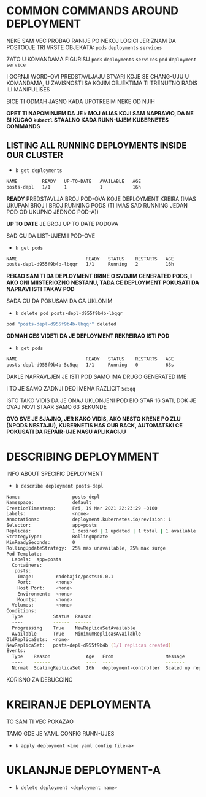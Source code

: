# COMMON COMMANDS AROUND DEPLOYMENT

NEKE SAM VEC PROBAO RANIJE PO NEKOJ LOGICI JER ZNAM DA POSTOOJE TRI VRSTE OBJEKATA: `pods` `deployments` `services`

ZATO U KOMANDAMA FIGURISU `pods` `deployments` `services` `pod` `deployment` `service`

I GORNJI WORD-OVI PREDSTAVLJAJU STVARI KOJE SE CHANG-UJU U KOMANDAMA, U ZAVISNOSTI SA KOJIM OBJEKTIMA TI TRENUTNO RADIS ILI MANIPULISES

BICE TI ODMAH JASNO KADA UPOTREBIM NEKE OD NJIH

**OPET TI NAPOMINJEM DA JE `k` MOJ ALIAS KOJI SAM NAPRAVIO, DA NE BI KUCAO `kubectl` STAALNO KADA RUNN-UJEM KUBERNETES COMMANDS**

## LISTING ALL RUNNING DEPLOYMENTS INSIDE OUR CLUSTER

- `k get deployments`

```zsh
NAME         READY   UP-TO-DATE   AVAILABLE   AGE
posts-depl   1/1     1            1           16h
```

**READY** PREDSTAVLJA BROJ POD-OVA KOJE DEPLOYMENT KREIRA (IMAS UKUPAN BROJ I BROJ RUNNING PODS (TI IMAS SAD RUNNING JEDAN POD OD UKUPNO JEDNOG POD-A))

**UP TO DATE** JE BROJ UP TO DATE PODOVA

SAD CU DA LIST-UJEM I POD-OVE

- `k get pods`

```zsh
NAME                         READY   STATUS    RESTARTS   AGE
posts-depl-d955f9b4b-lbqqr   1/1     Running   2          16h
```

**REKAO SAM TI DA DEPLOYMENT BRINE O SVOJIM GENERATED PODS, I AKO ONI MIISTERIOZNO NESTANU, TADA CE DEPLOYMENT POKUSATI DA NAPRAVI ISTI TAKAV POD**

SADA CU DA POKUSAM DA GA UKLONIM

- `k delete pod posts-depl-d955f9b4b-lbqqr`

```zsh
pod "posts-depl-d955f9b4b-lbqqr" deleted
```

**ODMAH CES VIDETI DA JE DEPLOYMENT REKREIRAO ISTI POD**

- `k get pods`

```zsh
NAME                         READY   STATUS    RESTARTS   AGE
posts-depl-d955f9b4b-5c5qq   1/1     Running   0          63s
```

DAKLE NAPRAVLJEN JE ISTI POD SAMO IMA DRUGO GENERATED IME

I TO JE SAMO ZADNJI DEO IMENA RAZLICIT `5c5qq`

ISTO TAKO VIDIS DA JE ONAJ UKLONJENI POD BIO STAR 16 SATI, DOK JE OVAJ NOVI STAAR SAMO 63 SEKUNDE

**OVO SVE JE SJAJNO, JER KAKO VIDIS, AKO NESTO KRENE PO ZLU (NPODS NESTAJU), KUBERNETIS HAS OUR BACK, AUTOMATSKI CE POKUSATI DA REPAIR-UJE NASU APLIKACIJU**

# DESCRIBING DEPLOYMMENT

INFO ABOUT SPECIFIC DEPLOYMENT

- `k describe deployment posts-depl`

```zsh
Name:                   posts-depl
Namespace:              default
CreationTimestamp:      Fri, 19 Mar 2021 22:23:29 +0100
Labels:                 <none>
Annotations:            deployment.kubernetes.io/revision: 1
Selector:               app=posts
Replicas:               1 desired | 1 updated | 1 total | 1 available | 0 unavailable
StrategyType:           RollingUpdate
MinReadySeconds:        0
RollingUpdateStrategy:  25% max unavailable, 25% max surge
Pod Template:
  Labels:  app=posts
  Containers:
   posts:
    Image:        radebajic/posts:0.0.1
    Port:         <none>
    Host Port:    <none>
    Environment:  <none>
    Mounts:       <none>
  Volumes:        <none>
Conditions:
  Type           Status  Reason
  ----           ------  ------
  Progressing    True    NewReplicaSetAvailable
  Available      True    MinimumReplicasAvailable
OldReplicaSets:  <none>
NewReplicaSet:   posts-depl-d955f9b4b (1/1 replicas created)
Events:
  Type    Reason             Age   From                   Message
  ----    ------             ----  ----                   -------
  Normal  ScalingReplicaSet  16h   deployment-controller  Scaled up replica set posts-depl-d955f9b4b to 1
```

KORISNO ZA DEBUGGING

# KREIRANJE DEPLOYMENTA

TO SAM TI VEC POKAZAO

TAMO GDE JE YAML CONFIG RUNN-UJES

- `k apply deployment <ime yaml config file-a>`

# UKLANJNJE DEPLOYMENT-A

- `k delete deployment <deployment name>`

